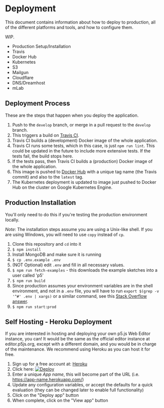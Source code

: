 # Deployment

This document contains information about how to deploy to production, all of the different platforms and tools, and how to configure them.

WIP.
* Production Setup/Installation
* Travis
* Docker Hub
* Kubernetes
* S3
* Mailgun
* Cloudflare
* DNS/Dreamhost
* mLab

## Deployment Process

These are the steps that happen when you deploy the application.

1. Push to the `develop` branch, or merge in a pull request to the `develop` branch.
2. This triggers a build on [Travis CI](https://travis-ci.org/processing/p5.js-web-editor).
3. Travis CI builds a (development) Docker image of the whole application.
4. Travis CI runs some tests, which in this case, is just `npm run lint`. This could be updated in the future to include more extensive tests. If the tests fail, the build stops here.
5. If the tests pass, then Travis CI builds a (production) Docker image of the whole application.
6. This image is pushed to [Docker Hub](https://hub.docker.com/r/catarak/p5.js-web-editor/) with a unique tag name (the Travis commit) and also to the `latest` tag.
7. The Kubernetes deployment is updated to image just pushed to Docker Hub on the cluster on Google Kubernetes Engine.

## Production Installation

You'll only need to do this if you're testing the production environment locally.

_Note_: The installation steps assume you are using a Unix-like shell. If you are using Windows, you will need to use `copy` instead of `cp`.

1. Clone this repository and `cd` into it
2. `$ npm install`
3. Install MongoDB and make sure it is running
4. `$ cp .env.example .env`
5. (NOT Optional) edit `.env` and fill in all necessary values.
6. `$ npm run fetch-examples` - this downloads the example sketches into a user called 'p5'
7. `$ npm run build`
8. Since production assumes your environment variables are in the shell environment, and not in a `.env` file, you will have to run `export $(grep -v '^#' .env | xargs)` or a similar command, see this [Stack Overflow answer](https://stackoverflow.com/a/20909045/4086967).
9. `$ npm run start:prod`

## Self Hosting - Heroku Deployment

If you are interested in hosting and deploying your own p5.js Web Editor instance, you can! It would be the same as the official editor instance at editor.p5js.org, except with a different domain, and you would be in charge of the maintenance. We recommend using Heroku as you can host it for free.

1. Sign up for a free account at: [Heroku](https://www.heroku.com/)
2. Click here: [![Deploy](https://www.herokucdn.com/deploy/button.svg)](https://heroku.com/deploy?template=https://github.com/processing/p5.js-web-editor/tree/develop)
3. Enter a unique *App name*, this will become part of the URL (i.e. https://app-name.herokuapp.com/)
4. Update any configuration variables, or accept the defaults for a quick evaluation (they can be changed later to enable full functionality)
5. Click on the "Deploy app" button
6. When complete, click on the "View app" button
